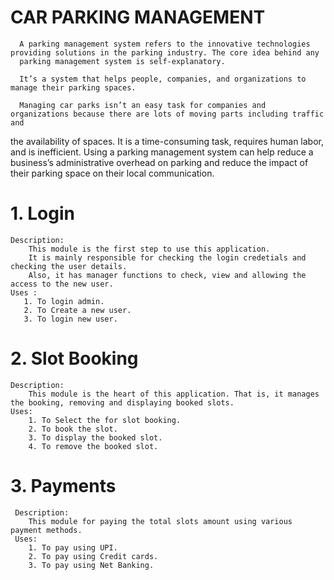 # CAR PARKING MANAGEMENT

      A parking management system refers to the innovative technologies providing solutions in the parking industry. The core idea behind any 
      parking management system is self-explanatory.
      
      It’s a system that helps people, companies, and organizations to manage their parking spaces.
      
      Managing car parks isn’t an easy task for companies and organizations because there are lots of moving parts including traffic and 
the availability of spaces. It is a time-consuming task, requires human labor, and is inefficient. Using a parking management system can 
help reduce a business’s administrative overhead on parking and reduce the impact of their parking space on their local communication.

# 1. Login
    Description:
        This module is the first step to use this application.
        It is mainly responsible for checking the login credetials and checking the user details.
        Also, it has manager functions to check, view and allowing the access to the new user.
    Uses : 
       1. To login admin.
       2. To Create a new user.
       3. To login new user.
   
# 2. Slot Booking 
    Description:
        This module is the heart of this application. That is, it manages the booking, removing and displaying booked slots.
    Uses:
        1. To Select the for slot booking.
        2. To book the slot.
        3. To display the booked slot.
        4. To remove the booked slot.
# 3. Payments
     Description:
        This module for paying the total slots amount using various payment methods.
     Uses:
        1. To pay using UPI.
        2. To pay using Credit cards.
        3. To pay using Net Banking.

